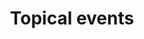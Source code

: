 ---
layout: frontend-template-documentation
sectionKey: Frontend templates
eleventyNavigation:
  parent: Frontend templates
title: Topical events
description: Topical event are used to communicate government activity about high-profile events or in response to a major crisis.
howItWorks:
 "Topical events pages used to communicate government activity about high-profile events or in response to a major crisis. Can be used for an event or crisis that is:

  - of high profile

  - that is current or relevant only for a short time (for example Ebola virus: UK government response)

  - of significance to the majority of GOV.UK’s users (ie the event is receiving extensive coverage by major news media such as the Today programme)

  - the responsibility of central government

  - linked to more than one government department or agency

  - likely to generate a high volume of content (not just one or two news stories)
  

  Also worth noting that there may be a corresponding topical event's about page, which is made using the [topical event about frontend template](../about/topical-events)."
examples:
  0:
    title: D-Day 80
    link: https://www.gov.uk/government/topical-events/d-day-80
  1:
    title: Election 2024
    link: https://www.gov.uk/government/topical-events/election-2024
  2:
    title: "Russian invasion of Ukraine: UK government response"
    link: https://www.gov.uk/government/topical-events/russian-invasion-of-ukraine-uk-government-response
contentDataLink: https://content-data.publishing.service.gov.uk/content?submitted=true&date_range=past-30-days&search_term=&document_type=topical_event&organisation_id=all
contentSchema:
  title: topical_event
  link: https://docs.publishing.service.gov.uk/content-schemas/topical_event.html
contentType:
  title: topical_event
  link: https://docs.publishing.service.gov.uk/document-types/topical_event.html
publishingApp: whitehall
components:
  0:
    componentName: Layout super navigation header
    componentURL: https://components.publishing.service.gov.uk/component-guide/layout_super_navigation_header
    generated: auto
    input:
  1:
    componentName: Breadcrumbs
    componentURL: ../../../components/breadcrumbs
    generated: auto
    input:
  2:
    componentName: Section break
    componentURL: https://design-system.service.gov.uk/styles/section-break/
    generated: auto
    input:
  3:
    componentName: Heading
    componentURL: https://components.publishing.service.gov.uk/component-guide/heading
    generated: auto
    input:
  4:
    componentName: Subscription links
    componentURL: https://components.publishing.service.gov.uk/component-guide/subscription_links
    generated: auto
    input:
  5:
    componentName: Feedback
    componentURL: https://components.publishing.service.gov.uk/component-guide/feedback
    generated: auto
    input:
  6:
    componentName: Layout footer
    componentURL: https://components.publishing.service.gov.uk/component-guide/layout_footer
    generated: auto
    input:
  7:
    componentName: Page title
    componentURL: https://components.publishing.service.gov.uk/component-guide/title
    generated: publisher
    input: Name (required)
  8:
    componentName: Lead paragraph
    componentURL: https://components.publishing.service.gov.uk/component-guide/lead_paragraph
    generated: publisher
    input: Summary (required)
  9:
    componentName: Govspeak content
    componentURL: https://components.publishing.service.gov.uk/component-guide/govspeak
    generated: publisher
    input: Description (required)
  10:
    componentName: Metadata block
    componentURL: https://components.publishing.service.gov.uk/component-guide/metadata
    generated: publisher
    input: Organisation
  11:
    componentName: Share links
    componentURL: https://components.publishing.service.gov.uk/component-guide/share_links
    generated: publisher
    input: Social media accounts
  12:
    componentName: Image card
    componentURL: https://components.publishing.service.gov.uk/component-guide/image_card
    generated: publisher
    input: Currently featured
  13:
    componentName: Document list
    componentURL: https://components.publishing.service.gov.uk/component-guide/document_list
    generated: publisher
    input: Documents
  14:
    componentName: "[Organisation logo](https://components.publishing.service.gov.uk/component-guide/organisation_logo) - only appears if lead organisation"
    componentURL:
    generated: publisher
    input: Organisation
insights:
  0:
    title: Research interview about Topical Events & Campaign sites 
    link: https://app.mural.co/t/govukdelivery7534/m/govukdelivery7534/1674139116917/714724969d90020cd15e1ce41153c4c43fca5101?sender=u5494c2264a5f0c5c71eb1671
    description: Mural board with a collection of findings regarding Topical Events and Campaign sites
    date: January 2023
---